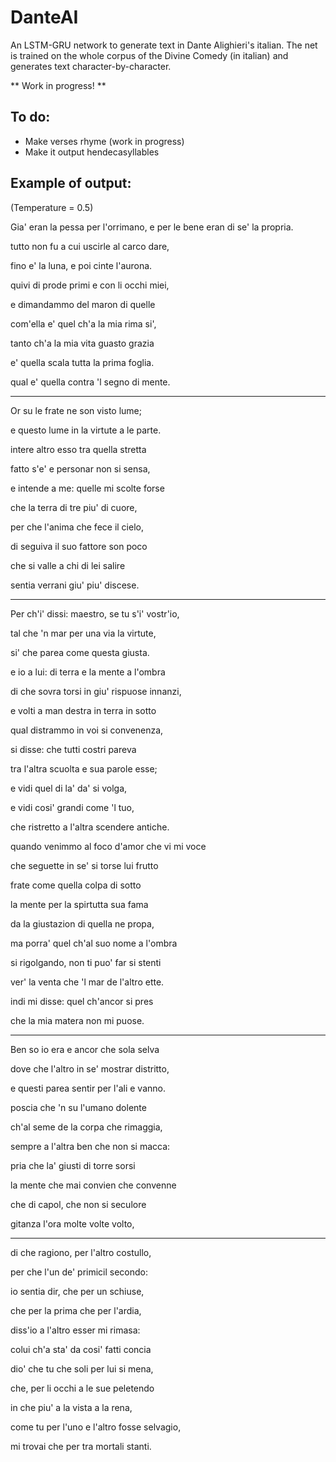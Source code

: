 # DanteAI
An LSTM-GRU network to generate text in Dante Alighieri's italian. The net is trained on the whole corpus of the Divine Comedy (in italian) and generates text character-by-character.

** Work in progress! **

## To do:
- Make verses rhyme (work in progress)
- Make it output hendecasyllables


## Example of output:

(Temperature = 0.5)

Gia' eran la pessa per l'orrimano,
e per le bene eran di se' la propria.

tutto non fu a cui uscirle al carco dare,

fino e' la luna, e poi cinte l'aurona.

quivi di prode primi e con li occhi miei,

e dimandammo del maron di quelle

com'ella e' quel ch'a la mia rima si',

tanto ch'a la mia vita guasto grazia

e' quella scala tutta la prima foglia.

qual e' quella contra 'l segno di mente.


--------------------------------------


Or su le frate ne son visto lume;

e questo lume in la virtute a le parte.

intere altro esso tra quella stretta

fatto s'e' e personar non si sensa,

e intende a me: quelle mi scolte forse

che la terra di tre piu' di cuore,

per che l'anima che fece il cielo,

di seguiva il suo fattore son poco

che si valle a chi di lei salire

sentia verrani giu' piu' discese.


--------------------------------------


Per ch'i' dissi: maestro, se tu s'i' vostr'io,

tal che 'n mar per una via la virtute,

si' che parea come questa giusta.

e io a lui: di terra e la mente a l'ombra

di che sovra torsi in giu' rispuose innanzi,

e volti a man destra in terra in sotto

qual distrammo in voi si convenenza,

si disse: che tutti costri pareva

tra l'altra scuolta e sua parole esse;

e vidi quel di la' da' si volga,

e vidi cosi' grandi come 'l tuo,

che ristretto a l'altra scendere antiche.

quando venimmo al foco d'amor che vi mi voce

che seguette in se' si torse lui frutto

frate come quella colpa di sotto

la mente per la spirtutta sua fama

da la giustazion di quella ne propa,

ma porra' quel ch'al suo nome a l'ombra

si rigolgando, non ti puo' far si stenti

ver' la venta che 'l mar de l'altro ette.

indi mi disse: quel ch'ancor si pres

che la mia matera non mi puose.


--------------------------------------


Ben so io era e ancor che sola selva

dove che l'altro in se' mostrar distritto,

e questi parea sentir per l'ali e vanno.

poscia che 'n su l'umano dolente

ch'al seme de la corpa che rimaggia,

sempre a l'altra ben che non si macca:

pria che la' giusti di torre sorsi

la mente che mai convien che convenne

che di capol, che non si seculore

gitanza l'ora molte volte volto,


--------------------------------------


di che ragiono, per l'altro costullo,

per che l'un de' primicil secondo:

io sentia dir, che per un schiuse,

che per la prima che per l'ardia,

diss'io a l'altro esser mi rimasa:

colui ch'a sta' da cosi' fatti concia

dio' che tu che soli per lui si mena,

che, per li occhi a le sue peletendo

in che piu' a la vista a la rena,

come tu per l'uno e l'altro fosse selvagio,

mi trovai che per tra mortali stanti.
